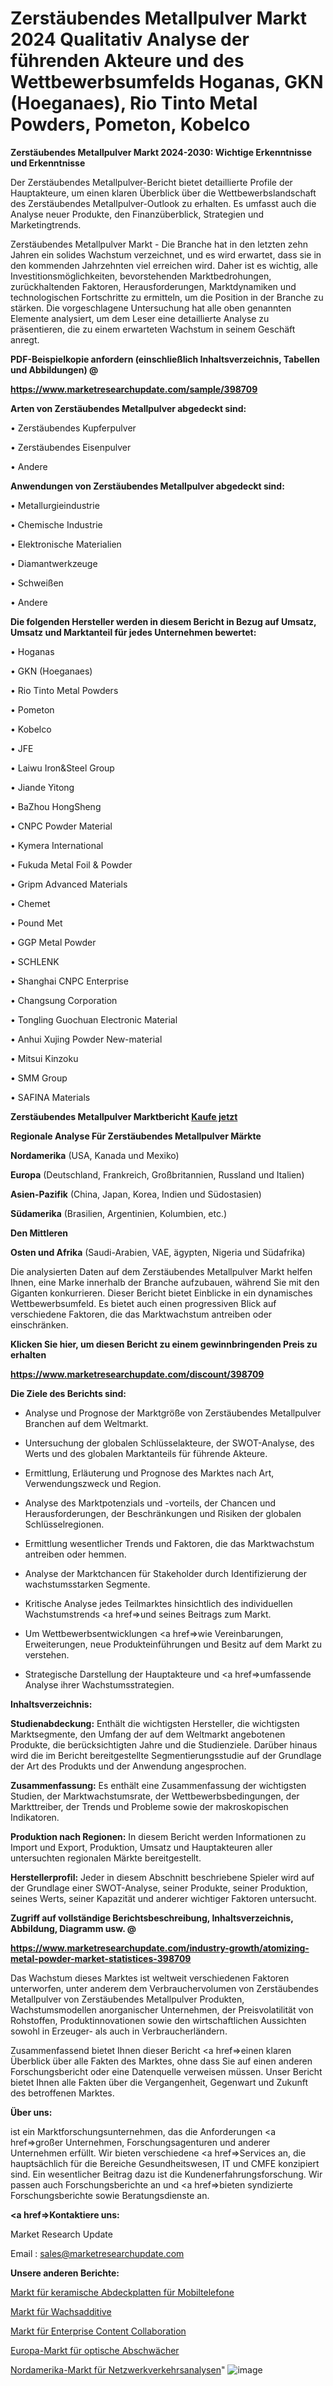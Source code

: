 # Zerstäubendes Metallpulver Markt 2024 Qualitativ Analyse der führenden Akteure und des Wettbewerbsumfelds Hoganas, GKN (Hoeganaes), Rio Tinto Metal Powders, Pometon, Kobelco

<strong>Zerstäubendes Metallpulver Markt 2024-2030: Wichtige Erkenntnisse und Erkenntnisse</strong>

Der Zerstäubendes Metallpulver-Bericht bietet detaillierte Profile der Hauptakteure, um einen klaren Überblick über die Wettbewerbslandschaft des Zerstäubendes Metallpulver-Outlook zu erhalten. Es umfasst auch die Analyse neuer Produkte, den Finanzüberblick, Strategien und Marketingtrends.

Zerstäubendes Metallpulver Markt - Die Branche hat in den letzten zehn Jahren ein solides Wachstum verzeichnet, und es wird erwartet, dass sie in den kommenden Jahrzehnten viel erreichen wird. Daher ist es wichtig, alle Investitionsmöglichkeiten, bevorstehenden Marktbedrohungen, zurückhaltenden Faktoren, Herausforderungen, Marktdynamiken und technologischen Fortschritte zu ermitteln, um die Position in der Branche zu stärken. Die vorgeschlagene Untersuchung hat alle oben genannten Elemente analysiert, um dem Leser eine detaillierte Analyse zu präsentieren, die zu einem erwarteten Wachstum in seinem Geschäft anregt.



<strong><b>PDF-Beispielkopie anfordern (einschließlich Inhaltsverzeichnis, Tabellen und Abbildungen) @ </b></strong>

<strong><a href=https://www.marketresearchupdate.com/sample/398709>

<strong>https://www.marketresearchupdate.com/sample/398709</u></a></strong></strong>



<strong>Arten von Zerstäubendes Metallpulver abgedeckt sind:</strong>

• Zerstäubendes Kupferpulver

• Zerstäubendes Eisenpulver

• Andere



<strong>Anwendungen von Zerstäubendes Metallpulver abgedeckt sind:</strong>

• Metallurgieindustrie

• Chemische Industrie

• Elektronische Materialien

• Diamantwerkzeuge

• Schweißen

• Andere



<strong>Die folgenden Hersteller werden in diesem Bericht in Bezug auf Umsatz, Umsatz und Marktanteil für jedes Unternehmen bewertet:</strong>

• Hoganas

• GKN (Hoeganaes)

• Rio Tinto Metal Powders

• Pometon

• Kobelco

• JFE

• Laiwu Iron&Steel Group

• Jiande Yitong

• BaZhou HongSheng

• CNPC Powder Material

• Kymera International

• Fukuda Metal Foil & Powder

• Gripm Advanced Materials

• Chemet

• Pound Met

• GGP Metal Powder

• SCHLENK

• Shanghai CNPC Enterprise

• Changsung Corporation

• Tongling Guochuan Electronic Material

• Anhui Xujing Powder New-material

• Mitsui Kinzoku

• SMM Group

• SAFINA Materials



<strong>Zerstäubendes Metallpulver Marktbericht <a href=https://www.marketresearchupdate.com/buynow/398709>Kaufe jetzt</a></strong>



<strong>Regionale Analyse Für Zerstäubendes Metallpulver Märkte</strong>



<strong>Nordamerika</strong> (USA, Kanada und Mexiko)



<strong>Europa</strong> (Deutschland, Frankreich, Großbritannien, Russland und Italien)



<strong>Asien-Pazifik</strong> (China, Japan, Korea, Indien und Südostasien)



<strong>Südamerika</strong> (Brasilien, Argentinien, Kolumbien, etc.)



<strong>Den Mittleren</strong> 

<strong>Osten und Afrika</strong> (Saudi-Arabien, VAE, ägypten, Nigeria und Südafrika)

Die analysierten Daten auf dem Zerstäubendes Metallpulver Markt helfen Ihnen, eine Marke innerhalb der Branche aufzubauen, während Sie mit den Giganten konkurrieren. Dieser Bericht bietet Einblicke in ein dynamisches Wettbewerbsumfeld. Es bietet auch einen progressiven Blick auf verschiedene Faktoren, die das Marktwachstum antreiben oder einschränken.



<strong>Klicken Sie hier, um diesen Bericht zu einem gewinnbringenden Preis zu erhalten
</strong>

<strong><a href=https://www.marketresearchupdate.com/discount/398709>https://www.marketresearchupdate.com/discount/398709</b></u></strong></a>



<strong>Die Ziele des Berichts sind:</strong>

- Analyse und Prognose der Marktgröße von Zerstäubendes Metallpulver Branchen auf dem Weltmarkt.

- Untersuchung der globalen Schlüsselakteure, der SWOT-Analyse, des Werts und des globalen Marktanteils für führende Akteure.

- Ermittlung, Erläuterung und Prognose des Marktes nach Art, Verwendungszweck und Region.

- Analyse des Marktpotenzials und -vorteils, der Chancen und Herausforderungen, der Beschränkungen und Risiken der globalen Schlüsselregionen.

- Ermittlung wesentlicher Trends und Faktoren, die das Marktwachstum antreiben oder hemmen.

- Analyse der Marktchancen für Stakeholder durch Identifizierung der wachstumsstarken Segmente.

- Kritische Analyse jedes Teilmarktes hinsichtlich des individuellen Wachstumstrends <a href=>und</a> seines Beitrags zum Markt.

- Um Wettbewerbsentwicklungen <a href=>wie</a> Vereinbarungen, Erweiterungen, neue Produkteinführungen und Besitz auf dem Markt zu verstehen.

- Strategische Darstellung der Hauptakteure und <a href=>umfas</a>sende Analyse ihrer Wachstumsstrategien.



<strong>Inhaltsverzeichnis:</strong>



<strong>Studienabdeckung:</strong> Enthält die wichtigsten Hersteller, die wichtigsten Marktsegmente, den Umfang der auf dem Weltmarkt angebotenen Produkte, die berücksichtigten Jahre und die Studienziele. Darüber hinaus wird die im Bericht bereitgestellte Segmentierungsstudie auf der Grundlage der Art des Produkts und der Anwendung angesprochen.



<strong>Zusammenfassung:</strong> Es enthält eine Zusammenfassung der wichtigsten Studien, der Marktwachstumsrate, der Wettbewerbsbedingungen, der Markttreiber, der Trends und Probleme sowie der makroskopischen Indikatoren.



<strong>Produktion nach Regionen:</strong> In diesem Bericht werden Informationen zu Import und Export, Produktion, Umsatz und Hauptakteuren aller untersuchten regionalen Märkte bereitgestellt.



<strong>Herstellerprofil:</strong> Jeder in diesem Abschnitt beschriebene Spieler wird auf der Grundlage einer SWOT-Analyse, seiner Produkte, seiner Produktion, seines Werts, seiner Kapazität und anderer wichtiger Faktoren untersucht.



<strong><b>Zugriff auf vollständige Berichtsbeschreibung, Inhaltsverzeichnis, Abbildung, Diagramm usw. @ </b></strong>

<strong><a href=https://www.marketresearchupdate.com/industry-growth/atomizing-metal-powder-market-statistices-398709>https://www.marketresearchupdate.com/industry-growth/atomizing-metal-powder-market-statistices-398709</a></strong>

Das Wachstum dieses Marktes ist weltweit verschiedenen Faktoren unterworfen, unter anderem dem Verbrauchervolumen von Zerstäubendes Metallpulver von Zerstäubendes Metallpulver Produkten, Wachstumsmodellen anorganischer Unternehmen, der Preisvolatilität von Rohstoffen, Produktinnovationen sowie den wirtschaftlichen Aussichten sowohl in Erzeuger- als auch in Verbraucherländern.

Zusammenfassend bietet Ihnen dieser Bericht <a href=>einen</a> klaren Überblick über alle Fakten des Marktes, ohne dass Sie auf einen anderen Forschungsbericht oder eine Datenquelle verweisen müssen. Unser Bericht bietet Ihnen alle Fakten über die Vergangenheit, Gegenwart und Zukunft des betroffenen Marktes.



<strong>Über uns:</strong>

 ist ein Marktforschungsunternehmen, das die Anforderungen <a href=>großer</a> Unternehmen, Forschungsagenturen und anderer Unternehmen erfüllt. Wir bieten verschiedene <a href=>Services</a> an, die hauptsächlich für die Bereiche Gesundheitswesen, IT und CMFE konzipiert sind. Ein wesentlicher Beitrag dazu ist die Kundenerfahrungsforschung. Wir passen auch Forschungsberichte an und <a href=>bieten</a> syndizierte Forschungsberichte sowie Beratungsdienste an.



<strong><a href=>Kontaktiere uns:</a></strong>

Market Research Update

Email : sales@marketresearchupdate.com



<strong>Unsere anderen Berichte:</strong>

<a href=https://www.linkedin.com/pulse/mobile-phone-ceramic-cover-plate-market-size-1f>Markt für keramische Abdeckplatten für Mobiltelefone</a>

<a href=https://www.linkedin.com/pulse/wax-additives-market-2023-analysis-growth-drivers>Markt für Wachsadditive</a>

<a href=https://www.linkedin.com/pulse/enterprise-content-collaboration-market-research-1f>Markt für Enterprise Content Collaboration</a>

<a href=https://www.linkedin.com/pulse/europe-optical-attenuators-market-2023-current>Europa-Markt für optische Abschwächer</a>

<a href=https://www.linkedin.com/pulse/north-america-network-traffic-analytics-market>Nordamerika-Markt für Netzwerkverkehrsanalysen</a>"
![image](https://github.com/RushikeshRI/news24analysis/assets/164026548/82cd09e7-a7ee-4cf4-853f-8fe6e61ba4f7)
